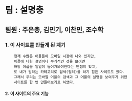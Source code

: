 # 팀 : 설명충
## **팀원 : 주은총, 김민기, 이찬민, 조수학**

### 1. 이 사이트를 만들게 된 계기
        현재 수많은 어플들이 모바일 시장에 나와 있지만, 
        어플에 대한 설명이나 부가적인 것을 보려면 
        해당 어플을 일일이 들어가봐야한다는 단점이 있고, 
        또 내가 원하는 카테고리로 검색(필터)를 하기 힘든 사이트도 있다.
        그래서 우리는 모바일 어플의 검색과 그 어플의 설명을 보여주기 위한 
        사이트를 한 번 만들어보기로 하였다.
#### 2. 이 사이트의 주요 기능
